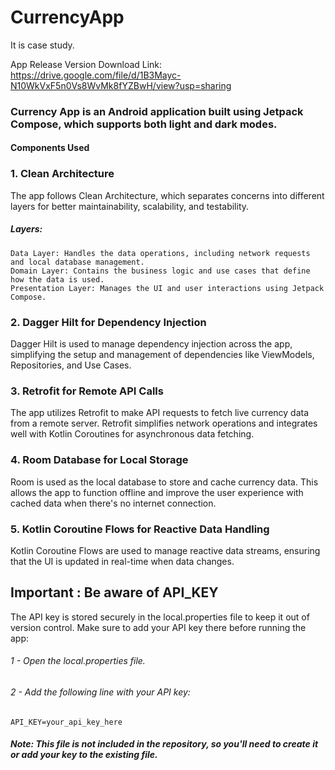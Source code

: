 # CurrencyApp
It is case study.

App Release Version Download Link: https://drive.google.com/file/d/1B3Mayc-N10WkVxF5n0Vs8WvMk8fYZBwH/view?usp=sharing

### Currency App is an Android application built using Jetpack Compose, which supports both light and dark modes. 

#### Components Used
### 1. Clean Architecture
The app follows Clean Architecture, which separates concerns into different layers for better maintainability, scalability, and testability.
##### Layers:
    Data Layer: Handles the data operations, including network requests and local database management.
    Domain Layer: Contains the business logic and use cases that define how the data is used.
    Presentation Layer: Manages the UI and user interactions using Jetpack Compose.

### 2. Dagger Hilt for Dependency Injection
Dagger Hilt is used to manage dependency injection across the app, simplifying the setup and management of dependencies like ViewModels, Repositories, and Use Cases.

### 3. Retrofit for Remote API Calls
The app utilizes Retrofit to make API requests to fetch live currency data from a remote server. Retrofit simplifies network operations and integrates well with Kotlin Coroutines for asynchronous data fetching.

### 4. Room Database for Local Storage
Room is used as the local database to store and cache currency data. This allows the app to function offline and improve the user experience with cached data when there's no internet connection.

### 5. Kotlin Coroutine Flows for Reactive Data Handling
Kotlin Coroutine Flows are used to manage reactive data streams, ensuring that the UI is updated in real-time when data changes.


## Important : Be aware of API_KEY
The API key is stored securely in the local.properties file to keep it out of version control. Make sure to add your API key there before running the app:
###### 1 - Open the local.properties file.
###### 2 - Add the following line with your API key:
    API_KEY=your_api_key_here
  
##### Note: This file is not included in the repository, so you'll need to create it or add your key to the existing file.
